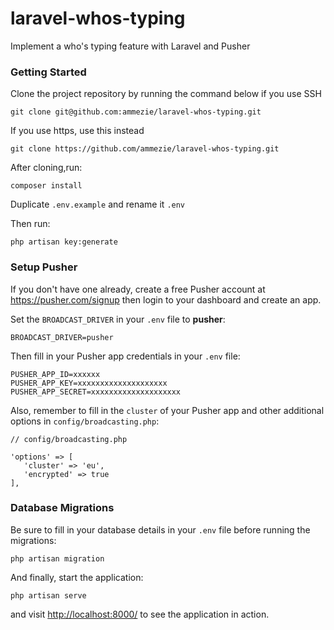# laravel-whos-typing
Implement a who's typing feature with Laravel and Pusher

### Getting Started

Clone the project repository by running the command below if you use SSH

```
git clone git@github.com:ammezie/laravel-whos-typing.git
```

If you use https, use this instead

```
git clone https://github.com/ammezie/laravel-whos-typing.git
```

After cloning,run:

```
composer install
```

Duplicate `.env.example` and rename it `.env`

Then run:

```
php artisan key:generate
```

### Setup Pusher

If you don't have one already, create a free Pusher account at https://pusher.com/signup then login to your dashboard and create an app. 

Set the `BROADCAST_DRIVER` in your `.env` file to **pusher**:

```
BROADCAST_DRIVER=pusher
```

Then fill in your Pusher app credentials in your `.env` file:

```
PUSHER_APP_ID=xxxxxx
PUSHER_APP_KEY=xxxxxxxxxxxxxxxxxxxx
PUSHER_APP_SECRET=xxxxxxxxxxxxxxxxxxxx
```

Also, remember to fill in the `cluster` of your Pusher app and other additional options in `config/broadcasting.php`:

```
// config/broadcasting.php

'options' => [
   'cluster' => 'eu',
   'encrypted' => true
],
```

### Database Migrations

Be sure to fill in your database details in your `.env` file before running the migrations:

```
php artisan migration
```

And finally, start the application:

```
php artisan serve
```

and visit [http://localhost:8000/](http://localhost:8000/) to see the application in action.